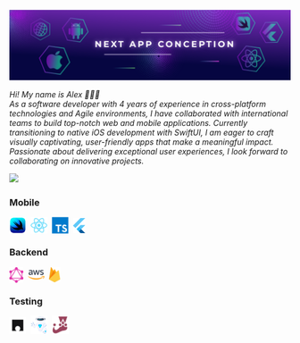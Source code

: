 ![Alexandre Cissé - Mobile developer](./assets/banner.png)

<p>
<i>Hi! My name is Alex 🙋🏾‍♂️ 
<br>
As a software developer with 4 years of experience in cross-platform technologies and Agile environments, I have collaborated with international teams to build top-notch web and mobile applications. Currently transitioning to native iOS development with SwiftUI, I am eager to craft visually captivating, user-friendly apps that make a meaningful impact. Passionate about delivering exceptional user experiences, I look forward to collaborating on innovative projects.
</i>
</p>

<p>
<a href="https://www.linkedin.com/in/alexandre-cissé-52485859"><img src="https://img.shields.io/badge/linkedin-00457C?style=for-the-badge&logo=linkedin&logoColor=white"></a>
</p>

### **Mobile**

<p style="display:flex;align-items:center">
<img style="margin-right:8px;" width="30" src="./assets/swiftui.png">
<img style="margin-right:8px;" width="30" src="https://raw.githubusercontent.com/devicons/devicon/master/icons/react/react-original.svg">
<img style="margin-right:8px;" width="30" src="https://raw.githubusercontent.com/devicons/devicon/master/icons/typescript/typescript-original.svg">
<img style="margin-right:8px;" width="22" src="./assets/flutter.svg">
</p>

### **Backend**

<p style="display:flex;align-items:center">
<img style="margin-right:8px;" width="25" src="./assets/graphql.svg">
<img style="margin-right:8px;" width="30" src="./assets/aws.svg">
<img style="margin-right:8px;" width="20" src="./assets/firebase.svg">
</p>

### **Testing**

<p style="display:flex;align-items:center">
<img style="margin-right:8px;" width="30" src="./assets/maestro.svg">
<img style="margin-right:8px;" width="30" src="./assets/detox.png">
<img style="margin-right:8px;" width="30" src="./assets/jest.svg">
</p>

